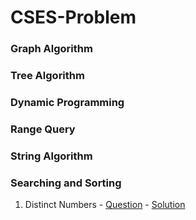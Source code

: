 # CSES-Problem
### Graph Algorithm
### Tree Algorithm
### Dynamic Programming
### Range Query
### String Algorithm
### Searching and Sorting
1. Distinct Numbers - [Question](https://cses.fi/problemset/task/1621) - [Solution](https://github.com/krishnayadav9dev/CSES-Problem/blob/master/sas/cses-01.cpp)